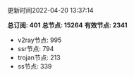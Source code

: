 更新时间2022-04-20 13:37:14

**总订阅: 401**
**总节点: 15264**
**有效节点: 2341**
- v2ray节点: 995
- ssr节点: 794
- trojan节点: 213
- ss节点: 339
